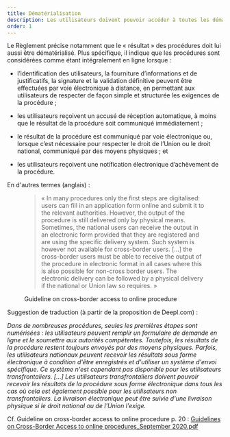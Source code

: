 ```yaml
---
title: Dématérialisation
description: Les utilisateurs doivent pouvoir accéder à toutes les démarches concernées par le PNU et les accomplir intégralement en ligne.
order: 1
---
```


Le Règlement précise notamment que le « résultat » des procédures doit lui aussi être dématérialisé. Plus spécifique, il indique que les procédures sont considérées comme étant intégralement en ligne lorsque :

* l’identification des utilisateurs, la fourniture d’informations et de justificatifs, la signature et la validation définitive peuvent être effectuées par voie électronique à distance, en permettant aux utilisateurs de respecter de façon simple et structurée les exigences de la procédure ;

* les utilisateurs reçoivent un accusé de réception automatique, à moins que le résultat de la procédure soit communiqué immédiatement ;

* le résultat de la procédure est communiqué par voie électronique ou, lorsque c’est nécessaire pour respecter le droit de l’Union ou le droit national, communiqué par des moyens physiques ; et

* les utilisateurs reçoivent une notification électronique d’achèvement de la procédure.

En d'autres termes (anglais) :

<figure class="fr-quote">
	<blockquote>
		<p>« In many procedures only the first steps are digitalised: users can fill in an application form online and submit it to the relevant authorities. However, the output of the procedure is still delivered only by physical means. Sometimes, the national users can receive the output in an electronic form provided that they are registered and are using the specific delivery system. Such system is however not available for cross-border users. [...] the cross-border users must be able to receive the output of the procedure in electronic format in all cases where this is also possible for non-cross border users. The electronic delivery can be followed by a physical delivery if the national or Union law so requires. »</p>
	</blockquote>
	<figcaption>
		<p class=“fr-quote__source”>Guideline on cross-border access to online procedure</p>
	</figcaption>
</figure>

Suggestion de traduction (à partir de la proposition de Deepl.com) : 

*Dans de nombreuses procédures, seules les premières étapes sont numérisées : les utilisateurs peuvent remplir un formulaire de demande en ligne et le soumettre aux autorités compétentes. Toutefois, les résultats de la procédure restent toujours envoyés par des moyens physiques. Parfois, les utilisateurs nationaux peuvent recevoir les résultats sous forme électronique à condition d'être enregistrés et d'utiliser un système d'envoi spécifique. Ce système n'est cependant pas disponible pour les utilisateurs transfrontaliers. [...] Les utilisateurs transfrontaliers doivent pouvoir recevoir les résultats de la procédure sous forme électronique dans tous les cas où cela est également possible pour les utilisateurs non transfrontaliers. La livraison électronique peut être suivie d'une livraison physique si le droit national ou de l'Union l'exige.*

Cf. Guideline on cross-border access to online procedure p. 20 :
[Guidelines on Cross-Border Access to online procedures_September 2020.pdf](https://github.com/DISIC/design.numerique.gouv.fr/files/7846230/Guidelines.on.Cross-Border.Access.to.online.procedures_September.2020.pdf)
